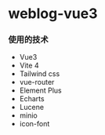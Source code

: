 # weblog-vue3

### 使用的技术
- Vue3
- Vite 4
- Tailwind css
- vue-router
- Element Plus
- Echarts
- Lucene
- minio
- icon-font



